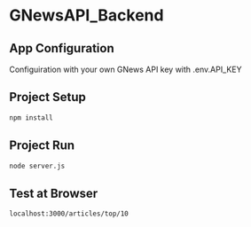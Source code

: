 # GNewsAPI_Backend

## App Configuration
Configuiration with your own GNews API key with .env.API_KEY

## Project Setup

```sh
npm install
```

## Project Run

```sh
node server.js
```


## Test at Browser

```sh
localhost:3000/articles/top/10
```
